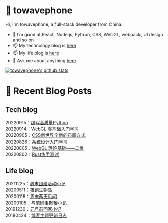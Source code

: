 # :ramen: towavephone
Hi, I'm towavephone, a full-stack developer from China.

- 🌱 I’m good at React, Node.js, Python, CSS, WebGL, webpack, UI design and so on
- 📫 My technology blog is [here](https://blog.towavephone.com/)
- 📫 My life blog is [here](https://www.towavephone.com/)
- 💬 Ask me about anything [here](https://github.com/towavephone/towavephone/issues)

[![towavephone's github stats](https://github-readme-stats.vercel.app/api?username=towavephone)](https://github.com/anuraghazra/github-readme-stats)

# :memo: Recent Blog Posts

## Tech blog
<!-- tech blog start -->
20220915：[编写高质量Python](https://blog.towavephone.com/writing-high-quality-python/)  
20220914：[WebGL 零基础入门学习](https://blog.towavephone.com/webgl-zero-based-practice-learn/)  
20220905：[CSS新世界全新的布局方式](https://blog.towavephone.com/css-new-world-new-layout/)  
20220826：[系统设计入门学习](https://blog.towavephone.com/system-design-practice-learn/)  
20220805：[WebGL 理论基础——二维](https://blog.towavephone.com/webgl-fundamental-2d/)  
20220802：[Rust练手测试](https://blog.towavephone.com/rust-practice-test/)  
<!-- tech blog end -->

## Life blog
<!-- life blog start -->
20211225：[周末团建活动小记](https://www.towavephone.com/2021/12/25/weekend-company-tour/)  
20200511：[夜跑生物岛](https://www.towavephone.com/2020/05/11/run-in-bio-island/)  
20200118：[周末两天见闻](https://www.towavephone.com/2020/01/18/weekend-story/)  
20200105：[与前同事聚餐小记](https://www.towavephone.com/2020/01/05/former-colleagues-dinner/)  
20191230：[元旦前回家小记](https://www.towavephone.com/2019/12/30/new-year-day-go-home/)  
20180424：[博客主题更新日志](https://www.towavephone.com/2018/04/24/update/)  
<!-- life blog end -->
